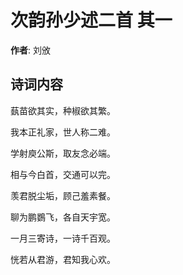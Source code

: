 # 次韵孙少述二首  其一

**作者**: 刘攽

## 诗词内容

蓺苗欲其实，种椒欲其繁。

我本正礼家，世人称二难。

学射庾公斯，取友念必端。

相与今白首，交通可以完。

羡君脱尘垢，顾己羞素餐。

聊为鹏鷃飞，各自天宇宽。

一月三寄诗，一诗千百观。

恍若从君游，君知我心欢。

